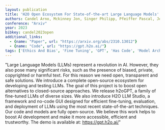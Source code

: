 ```yaml
---
layout: publication
title: 'H2O Open Ecosystem For State-of-the-art Large Language Models'
authors: Candel Arno, Mckinney Jon, Singer Philipp, Pfeiffer Pascal, Jeblick Maximilian, Lee Chun Ming, Conde Marcos V.
conference: "Arxiv"
year: 2023
bibkey: candel2023open
additional_links:
  - {name: "Paper", url: "https://arxiv.org/abs/2310.13012"}
  - {name: "Code", url: "https://gpt.h2o.ai/"}
tags: ['Ethics And Bias', 'Fine Tuning', 'GPT', 'Has Code', 'Model Architecture', 'Pretraining Methods', 'Tools', 'Training Techniques']
---
```

"Large Language Models (LLMs) represent a revolution in AI. However, they also pose many significant risks, such as the presence of biased, private, copyrighted or harmful text. For this reason we need open, transparent and safe solutions. We introduce a complete open-source ecosystem for developing and testing LLMs. The goal of this project is to boost open alternatives to closed-source approaches. We release h2oGPT, a family of fine-tuned LLMs of diverse sizes. We also introduce H2O LLM Studio, a framework and no-code GUI designed for efficient fine-tuning, evaluation, and deployment of LLMs using the most recent state-of-the-art techniques. Our code and models are fully open-source. We believe this work helps to boost AI development and make it more accessible, efficient and trustworthy. The demo is available at: https://gpt.h2o.ai/"
